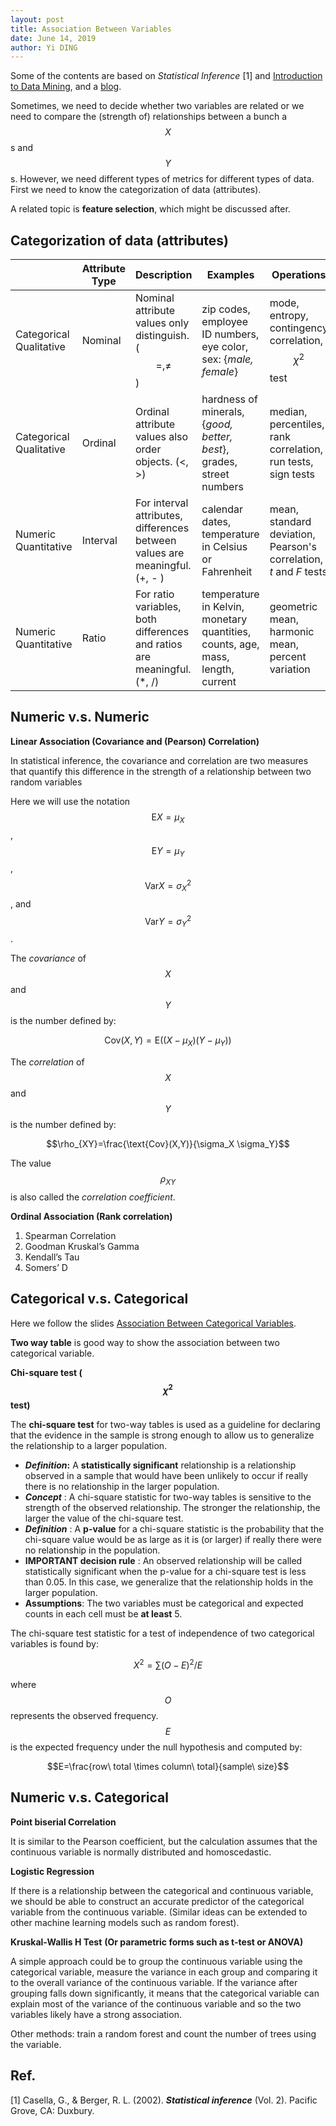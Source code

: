 ```yaml
---
layout: post
title: Association Between Variables
date: June 14, 2019
author: Yi DING
---
```


Some of the contents are based on *Statistical Inference* [1] and [Introduction to Data Mining](https://www-users.cs.umn.edu/~kumar001/dmbook/index.php), and a [blog](https://medium.com/@outside2SDs/an-overview-of-correlation-measures-between-categorical-and-continuous-variables-4c7f85610365).

Sometimes, we need to decide whether two variables are related or we need to compare the (strength of) relationships between a bunch a $$X$$s and $$Y$$s. However, we need different types of metrics for different types of data. First we need to know the categorization of data (attributes).

A related topic is **feature selection**, which might be discussed after.



## Categorization of data (attributes)

|                              | **Attribute Type** | **Description**                                              | **Examples**                                                 | **Operations**                                               |
| ---------------------------- | ------------------ | ------------------------------------------------------------ | ------------------------------------------------------------ | ------------------------------------------------------------ |
| Categorical<br/>Qualitative | Nominal            | Nominal attribute values only  distinguish. ($$=, \ne $$)    | zip codes, employee ID numbers, eye color, sex: {*male, female*} | mode, entropy, contingency correlation, $$\chi^2$$ test      |
| Categorical<br/>Qualitative | Ordinal            | Ordinal attribute values also order objects. (<, >)          | hardness of minerals, {*good, better, best*}, grades, street numbers | median, percentiles, rank correlation, run tests, sign tests |
| Numeric<br />Quantitative | Interval           | For interval attributes, differences between values are meaningful. (+, - ) | calendar dates, temperature in Celsius or Fahrenheit         | mean, standard deviation, Pearson's correlation, *t* and *F* tests |
| Numeric<br />Quantitative | Ratio              | For ratio variables, both differences and ratios are meaningful. (*, /) | temperature in Kelvin, monetary quantities, counts, age, mass, length, current | geometric mean, harmonic mean, percent variation             |



## Numeric v.s. Numeric

**Linear Association (Covariance and (Pearson) Correlation)**

In statistical inference, the covariance and correlation are two measures that quantify this difference in the strength of a relationship between two random variables

Here we will use the notation $$\text{E}X = \mu_X$$, $$\text{E}Y = \mu_Y$$, $$\text{Var} X =\sigma_X^2$$, and $$\text{Var}Y = \sigma_Y^2$$.

The *covariance* of $$X$$ and $$Y$$ is the number defined by:

$$\text{Cov}(X, Y) = \text{E}((X-\mu_X)(Y - \mu_Y))$$

The *correlation* of $$X$$ and $$Y$$ is the number defined by:

$$\rho_{XY}=\frac{\text{Cov}(X,Y)}{\sigma_X \sigma_Y}$$

The value $$\rho_{XY}$$ is also called the *correlation coefficient*.

**Ordinal Association (Rank correlation)**

1. Spearman Correlation
2. Goodman Kruskal’s Gamma
3. Kendall’s Tau
4. Somers’ D



## Categorical v.s. Categorical

Here we follow the slides [Association Between Categorical Variables](https://newonlinecourses.science.psu.edu/stat800/node/64/).

**Two way table** is good way to show the association between two categorical variable.

**Chi-square test ($$\chi ^2$$ test)**

The **chi-square test** for two-way tables is used as a guideline for declaring that the evidence in the sample is strong enough to allow us to generalize the relationship to a larger population.

- ***Definition*:** A **statistically significant** relationship is a relationship observed in a sample that would have been unlikely to occur if really there is no relationship in the larger population.
- ***Concept*** : A chi-square statistic for two-way tables is sensitive to the strength of the observed relationship. The stronger the relationship, the larger the value of the chi-square test.
- ***Definition*** : A **p-value** for a chi-square statistic is the probability that the chi-square value would be as large as it is (or larger) if really there were no relationship in the population.
- **IMPORTANT decision rule** : An observed relationship will be called statistically significant when the p-value for a chi-square test is less than 0.05. In this case, we generalize that the relationship holds in the larger population.
- **Assumptions**: The two variables must be categorical and expected counts in each cell must be **at least** 5.

The chi-square test statistic for a test of independence of two categorical variables is found by:

$$X^2=\sum(O-E)^2/E$$

where $$O$$ represents the observed frequency. $$E$$ is the expected frequency under the null hypothesis and computed by:

$$E=\frac{row\ total \times column\ total}{sample\ size}$$



## Numeric v.s. Categorical

**Point biserial Correlation**

It is similar to the Pearson coefficient, but the calculation assumes that the continuous variable is normally distributed and homoscedastic.

**Logistic Regression**

If there is a relationship between the categorical and continuous variable, we should be able to construct an accurate predictor of the categorical variable from the continuous variable. (Similar ideas can be extended to other machine learning models such as random forest).

**Kruskal-Wallis H Test** **(Or parametric forms such as t-test or ANOVA)**

A simple approach could be to group the continuous variable using the categorical variable, measure the variance in each group and comparing it to the overall variance of the continuous variable. If the variance after grouping falls down significantly, it means that the categorical variable can explain most of the variance of the continuous variable and so the two variables likely have a strong association. 



Other methods: train a random forest and count the number of trees using the variable.



## Ref.

[1] Casella, G., & Berger, R. L. (2002). ***Statistical inference*** (Vol. 2). Pacific Grove, CA: Duxbury.